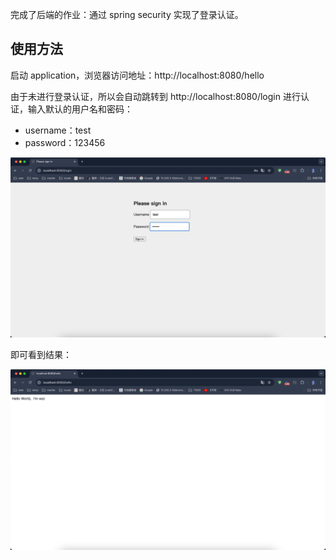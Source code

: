 
完成了后端的作业：通过 spring security 实现了登录认证。

## 使用方法

启动 application，浏览器访问地址：http://localhost:8080/hello 

由于未进行登录认证，所以会自动跳转到 http://localhost:8080/login 进行认证，输入默认的用户名和密码：
- username：test
- password：123456

![img_1.png](img_1.png)

即可看到结果：

![img.png](img.png)

